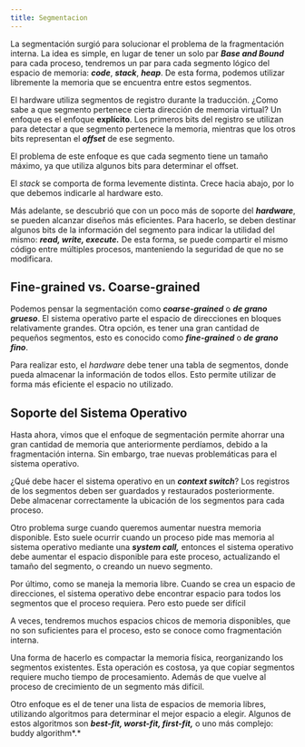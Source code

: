```yaml
---
title: Segmentacion
---
```


La segmentación surgió para solucionar el problema de la fragmentación interna. La idea es simple, en lugar de tener un solo par ***Base and Bound*** para cada proceso, tendremos un par para cada segmento lógico del espacio de memoria: ***code***, ***stack***, ***heap***. De esta forma, podemos utilizar libremente la memoria que se encuentra entre estos segmentos.

El hardware utiliza segmentos de registro durante la traducción. ¿Como sabe a que segmento pertenece cierta dirección de memoria virtual? Un enfoque es el enfoque **explícito**. Los primeros bits del registro se utilizan para detectar a que segmento pertenece la memoria, mientras que los otros bits representan el ***offset*** de ese segmento.

El problema de este enfoque es que cada segmento tiene un tamaño máximo, ya que utiliza algunos bits para determinar el offset.

El *stack* se comporta de forma levemente distinta. Crece hacia abajo, por lo que debemos indicarle al hardware esto.

Más adelante, se descubrió que con un poco más de soporte del ***hardware***, se pueden alcanzar diseños más eficientes. Para hacerlo, se deben destinar algunos bits de la información del segmento para indicar la utilidad del mismo: ***read, write, execute.*** De esta forma, se puede compartir el mismo código entre múltiples procesos, manteniendo la seguridad de que no se modificara.

## Fine-grained vs. Coarse-grained

Podemos pensar la segmentación como ***coarse-grained*** o ***de grano grueso***. El sistema operativo parte el espacio de direcciones en bloques relativamente grandes. Otra opción, es tener una gran cantidad de pequeños segmentos, esto es conocido como ***fine-grained*** o ***de grano fino***.

Para realizar esto, el *hardware* debe tener una tabla de segmentos, donde pueda almacenar la información de todos ellos. Esto permite utilizar de forma más eficiente el espacio no utilizado.

## Soporte del Sistema Operativo

Hasta ahora, vimos que el enfoque de segmentación permite ahorrar una gran cantidad de memoria que anteriormente perdíamos, debido a la fragmentación interna. Sin embargo, trae nuevas problemáticas para el sistema operativo.

¿Qué debe hacer el sistema operativo en un ***context switch***? Los registros de los segmentos deben ser guardados y restaurados posteriormente. Debe almacenar correctamente la ubicación de los segmentos para cada proceso.

Otro problema surge cuando queremos aumentar nuestra memoria disponible. Esto suele ocurrir cuando un proceso pide mas memoria al sistema operativo mediante una ***system call,*** entonces el sistema operativo debe aumentar el espacio disponible para este proceso, actualizando el tamaño del segmento, o creando un nuevo segmento.

Por último, como se maneja la memoria libre. Cuando se crea un espacio de direcciones, el sistema operativo debe encontrar espacio para todos los segmentos que el proceso requiera. Pero esto puede ser difícil

A veces, tendremos muchos espacios chicos de memoria disponibles, que no son suficientes para el proceso, esto se conoce como fragmentación interna.

Una forma de hacerlo es compactar la memoria física, reorganizando los segmentos existentes. Esta operación es costosa, ya que copiar segmentos requiere mucho tiempo de procesamiento. Además de que vuelve al proceso de crecimiento de un segmento más difícil.

Otro enfoque es el de tener una lista de espacios de memoria libres, utilizando algoritmos para determinar el mejor espacio a elegir. Algunos de estos algoritmos son ***best-fit, worst-fit, first-fit,*** o uno más complejo: buddy algorithm*.*
